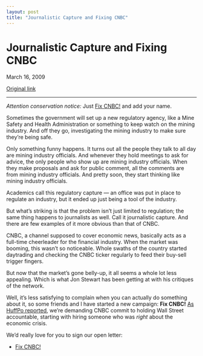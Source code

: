 ```yaml
---
layout: post
title: "Journalistic Capture and Fixing CNBC"
---
```

Journalistic Capture and Fixing CNBC
====================================

March 16, 2009

[Original link](http://www.aaronsw.com/weblog/fixcnbc)

* * * * *

*Attention conservation notice:* Just [Fix CNBC!](http://fixcnbc.com/a)
and add your name.

Sometimes the government will set up a new regulatory agency, like a
Mine Safety and Health Administration or something to keep watch on the
mining industry. And off they go, investigating the mining industry to
make sure they’re being safe.

Only something funny happens. It turns out all the people they talk to
all day are mining industry officials. And whenever they hold meetings
to ask for advice, the only people who show up are mining industry
officials. When they make proposals and ask for public comment, all the
comments are from mining industry officials. And pretty soon, they start
thinking like mining industry officials.

Academics call this regulatory capture — an office was put in place to
regulate an industry, but it ended up just being a tool of the industry.

But what’s striking is that the problem isn’t just limited to
regulation; the same thing happens to journalists as well. Call it
journalistic capture. And there are few examples of it more obvious than
that of CNBC.

CNBC, a channel supposed to cover economic news, basically acts as a
full-time cheerleader for the financial industry. When the market was
booming, this wasn’t so noticeable. Whole swaths of the country started
daytrading and checking the CNBC ticker regularly to feed their buy-sell
trigger fingers.

But now that the market’s gone belly-up, it all seems a whole lot less
appealing. Which is what Jon Stewart has been getting at with his
critiques of the network.

Well, it’s less satisfying to complain when you can actually do
something about it, so some friends and I have started a new campaign:
**Fix CNBC!** [As HuffPo
reported](http://www.huffingtonpost.com/2009/03/16/economists-progresses-pet_n_175249.html),
we’re demanding CNBC commit to holding Wall Street accountable, starting
with hiring someone who was *right* about the economic crisis.

We’d really love for you to sign our open letter:

-   [Fix CNBC!](http://fixcnbc.com/a)

